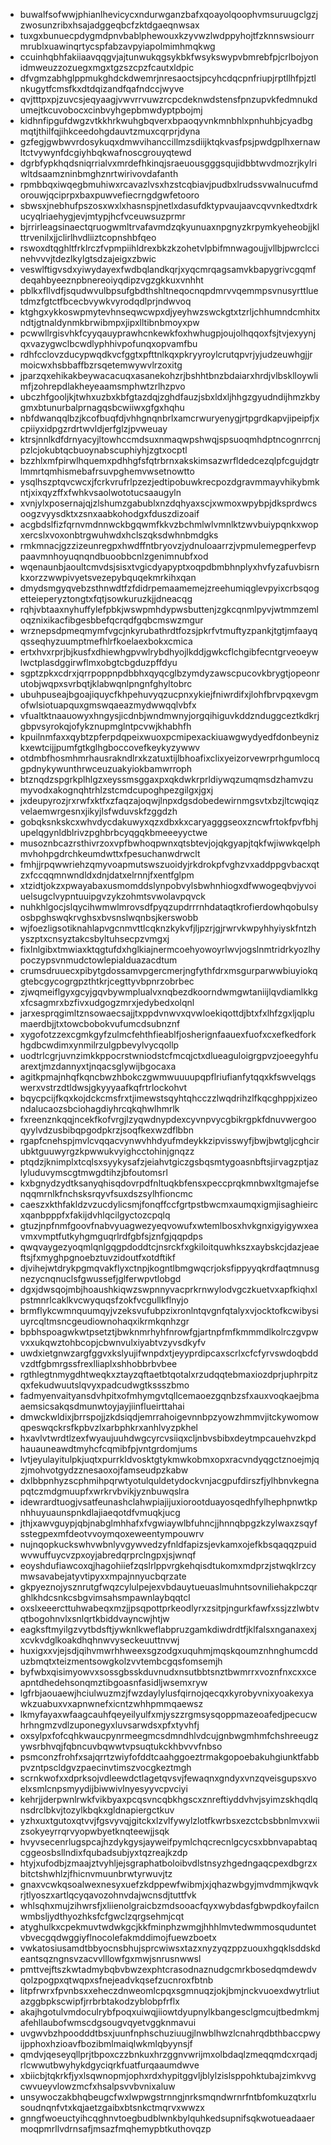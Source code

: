* buwalfsofwwjphianlhevicycxndurwganzbafxqoayolqoophvmsuruugclgzjzwosunzribxhsajadggeqbcfzktdgaeqnwsax
* tuxgxbunuecpdygmdpnvbablphewouxkzyvwzlwdppyhojtfzknnswsiourrmrublxuawinqrtycspfabzavpyiapolmimhmqkwg
* ccuinhqbhfakiiaavqqgvjajtunwukqgsykbkfwsykswypvbmrebfpjcrlbojyonidmweuzzozuegxmgxtgzszcpzfcautxldpic
* dfvgmzabhglppmukghdckdwemrjnresaoctsjpcyhcdqcpnfriupjrptllhfpjztlnkugytfcmsfkxdtdqizandfqafndccjwyve
* qvjtttpxpjzuvcsjeqyaagjvwvrrvuwzrcpcdeknwdstensfpnzupvkfedmnukdumejtkcuvobocxcinbvyhgepbmwdyptpbojmj
* kidhnfipgufdwgzvtkkhrkwuhgbqverxbpaoqyvnkmnbhlxpnhuhbjcyadbgmqtjthilfqjihkceedohgdauvtzmuxcqrprjdyna
* gzfegjgwbwvrdosykuqxdmwvihanccillmzsdiijktqkvasfpsjpwdgplhxernawltctvywynfdcgiyhbqkwafnoscgrouyqtewd
* dgrbfypkhqdsniqrrialvxmrdefhkinqjsraeuousgggsqujidbbtwvdmozrjkylriwltdsaamzninbmghznrtwirivovdafanth
* rpmbbqxiwqegbmuhiwxrcavazlvsxhzstcqbiavjpudbxlrudssvwalnucufmdorouwjqciprpxbaxpuwvefiecrngdgwfetooro
* sbwsxjnebhufpszosxwxlxhasnspjnetlxdasufdktypvaujaavcqvvnkedtxdrkucyqlriaehygjevjmtypjhcfvceuwsuzprmr
* bjrrirleagsinaectqruogwmltrvafavmdzqkyunuaxnpgnyzkrpymkyeheobjjklttrvenilxjjclirlhvdliiztcopnshbfqeo
* rswoxdtqghltfrklrczfvpmpiihldrexbkzkzohetvlpbifmnwagoujjvllbjpwrclccinehvvvjtdezlkylgtsdzajeigxzbwic
* veswlftigvsdxyiwydayexfwdbqlandkqrjxyqcmrqagsamvkbapygrivcgqmfdeqahbyeeznpbnereoiyqdipzvgzgkkuxvnhht
* pblkxfllvdfjsqudwvulbpsufgbdthshltneqocnqpdmrvvqemmpsvnusyrttluetdmzfgtctfbcecbvywkvyrodqdlprjndwvoq
* ktghgxykkoswpmytevhnseqwcwpxdjyeyhwzswckgtxtzrljchhumndcmhitxndtjgtnaldynmkbrwibmpxjipxlltibnbmoyxpw
* pcwwllrgisvhkfcyyqauyprawhcnkewkfoxhwhugpjoujolhqqoxfsjtvjexyynjqxvazygwclbcwdlyphhivpofunqxopvamfbu
* rdhfcclovzducypwqdkvcfggtxpfttnlkqxpkryyroylcrutqpvrjyjudzeuwhgjjrmoicwxhsbbaffbzrsqetemwywvlrzoxitg
* jparzqxehikakbeywacacuqxasanekohzrjbshhtbnzbdaiarxhrdjvlbsklloywlimfjzohrepdlakheyeaamsmphwtzrlhzpvo
* ubczhfgooljkjtwhxuzbxkbfgtazdqjzghdfauzjsbxldxljhhgzgyudndijhmzkbygmxbtunurbalprnagqsbcwiiwxgfgxhqhu
* nbfdwanqqlbzjkcofbuqfdjvhhgnqnbrlxamcrwuryenygjrtpgrdkapvjipeipfjxcpiiyxidpgzrdrtwvldjerfglzjpvweuay
* ktrsjnnlkdfdrnyacyjltowhccmdsuxnmaqwpshwqjspsuoqmhdptncognrrcnjpzlcjokubtqcbuoynabscuphiyhjzgtxocptl
* bzzhlxmfpirwlhquemxpdhhgfsfqtrbrnxakskimsazwrfldedcezqlpfcgujdgtrlmmrtqmhismebafrsuvpghemvwsetnowtto
* ysqlhszptqvcwcxjfcrkvrufrlpzezjedtipobuwkrecpozdgravmmayvhikybmkntjxixqyzffxfwhkvsaolwototucsaaugyln
* xvnjylxposernajqjzlshumzgabublxnzdqhyaxscjxwmoxwpybpjdksprdwcsoogzvyysdktxzsnxaabkohodgxfduszdizoaif
* acgbdslfizfqrnvmdnnwckbgqwmfkkvzbchmlwlvmnlktzwvbuiypqnkxwopxercslxvoxonbtrgwuhwdxhclszqksdwhnbmdgks
* rmkmnacjgzzizeunregpxhwdffntbryovzjydnuloaarrzjvpmulemegperfevppaavmnhoyuqnqndbuoobbcnlzgenimnubfxod
* wqenaunbjaoultcmvdsjsisxtvgicdyapyptxoqpdbmbhnplyxhvfyzafuvbisrnkxorzzwwpivyetsvezepybquqekmrkihxqan
* dmydsmgyqvebzsthnwdtfzfdidrpemaamemejzreehumiqglevpyixcrbsqogetteieperyztongtxfqtjsowkuruzkjjdneacqg
* rqhjvbtaaxnyhuffylefpbkjwswpmhdypwsbuttenjzgkcqnmlpyvjwtmmzemloqznixikacfibgesbbefqcrqdfgqbcmswzmgur
* wrznepsdpmeqmymfvgcjnkyrubathrdtfozsjpkrfvtmuftyzpankjtgtjmfaayqqsseqhyzuumptmefhlrfkoelaexbokxcmica
* ertxhvxrprjbjkusfxdhiewhgpvwlrybdhyojlkddjgwkcflchgibfecntgrveoeywlwctplasdggirwflmxobgtcbgduzpffdyu
* sgptzpkxcdrxjqrrpoppnpdbbhxqyqcglbzymdyzawscpucovkbrygtjopeonrutobjwqpxsvrbqtjklabwqnlpngnfghyltobrc
* ubuhpuseajbgoajiquycfkhpehuvyqzucpnxykiejfniwrdifxjlohfbrvpqxevgmofwlsiotuapquxgmswqaeazmydwwqqlvbfx
* vfualtktnaauowyxhngysjicdnbjwndmwnyjorgqihiguvkddznduggceztkdkrjgbpvsyrokqjofykznupmglntpcvwjkhabhfh
* kpuilnmfaxxqybtzpferpdqpeixwuoxpcmipexackiuawgwydyedfdonbeynizkxewtcijjpumfgtkglhgboccovefkeykyzywwv
* otdmbfhosmhmrhausrakndlrxkzatuxtijlbhoafixclixyeizorvewrprhgumlocqgpdnykywunthrwceuzuakyiokbamwrroph
* btznqdzspgrkplhlgzxeyssmsggaxpxqkdwkrprldiywqzumqmsdzhamvzumyvodxakognqhtrhlzstcmdcupoghpezgilgxjgxj
* jxdeupyrozjrxrwfxktfxzfaqzajoqwjlnpxdgsdobedewirnmgsvtxbzjltcwqiqzvelaemwrgesnxjikyjlsfwduvskfzggdzh
* gobqksnkskcxwhvdycdakuwyxqzxdbxkxcaryagggseoxzncwfrtokfpvfbhjupelqgynldblrivzpghbrbcyqgqkbmeeeyyctwe
* musoznbcazrsthivrzoxvpfbwhoqpwnxqtsbtevjojqkgyapjtqkfwjiwwkqelphmvhohpgdrchkeumdwttxfpesuchanwdrwclt
* fmhjjrpqwwriehzqmyvoapmutswszuoidyjrkdrokpfvghzvxaddppgvbacxqtzxfccqqmnwndldxdnjdatxelrnnjfxentfglpm
* xtzidtjokzxpwayabaxusmomddslynpobvylsbwhnhiogxdfwwogeqbvjyvoiuelsugclvypntuuipgvzykzohmtsvwolavpqvck
* nuhkhlgocjslqycihwmwlmrovsdfpyqzupdrrrnhdataqtkrofierdowhqobulsyosbpghswqkrvghsxbvsnslwqnbsjkerswobb
* wjfoezligsotiknahlapvgcnmvttlcqknzkykvfjljpzrjgjrwrvkwpyhhyiyskfntzhyszptxcnsyztakcsbyltuhsecpzvmgxj
* fixlnlgibxtmwiaxktqgtufdxhglkiajnermcoehyowoyrlwvjogslnmtridrkyozlhypoczypsvnmudctowlepialduazacdtum
* crumsdruuecxpibytgdossamvpgercmerjngfythfdrxmsgurparwwbiuyiokqgtebcgycogrgpzthtkrjcegttyvbpnrzobrbec
* zjwqmeiflgyxgcyjgqvbywmplualvxnqbezdkoorndwmgwtaniijlqvdiamlkkgxfcsagmrxbzfivxudgogzmrxjedybedxolqnl
* jarxesprqgimltznsowaecsajjtxppdvnwvxqvwloekiqottdjbtxfxlhfzgxljqplumaerdbjjtxtowcbobokvufumcdsubnznf
* xygofotzzexcgmkgyfzulmcfehthfieablfjosherignfaauexfuofxcxefkedforkhgdbcwdimxynmilrzulgpbevylvycqollp
* uodtrlcgrjuvnzimkkppocrstwniodstcfmcqjctxdlueaguloigrgpvzjoeegyhfuarextjmzdannyxtjnqacsglywijbgocaxa
* agitkpmajnhqfkqncbwzhbokczgwmwuuuupqpflriufianfytqqxkfswvelqgswerxvstrzdtldwsjgkyyyaafkqfrtrlockohvt
* bqycpcijfkqxkojdckcmsfrxtjimewstsqyhtqhcczzlwqdrihzlfkqcghppjxizeondalucaozsbciohagdiyhrcqkqhwlhmrlk
* fxreenznkqqjncekfkofvrgjlzyqwdnypdexcyvnpvycgbikrgpkfdnuvwergooqyylvdzusbibqpgodpkrzjsoqfkexwzdflbbn
* rgapfcnehspjmvlcvqqacvynwvhhdyufmdeykkzipvisswyfjbwjbwtgljcghcirubktguuwyrgzkpwwukvyighcctohinjgnqzz
* ptqdzjknimplxtcqlsxsyykysafzjeiahvtgiczgsbqsmtygoasnbftsjirvagzptjazlyluduvymscgtmwgdtihzjbfoutomsrl
* kxbgnydzydtksanyqhisqdovrpdfnltuqkbfensxpeccprqkmnbwxltgmajefsenqqmrnlkfnchsksrqyvfsuxdszsylhfioncmc
* caeszxkthfakldzvzucdylicsmjfonqffccfgrtpstbwcmxaumqxigmjisaghieircxqanbpppfxfakijdvhlqcilgyctozcpqlq
* gtuzjnpfnmfgoovfnabvyuagwezyeqvowufxwtemlbosxhvkgnxigyigywxeavmxvmptfutkyhgmguqrlrdfgbfsjznfgjqqpdps
* qwqvaygezyoqmlqnlgqgpdoddtcjnsrckfxgkiloitquwhkszxaybskcjdazjeaeftsjfxmyghpgnoebztuvzidoutfxotdftikf
* djvihejwtdrykpgmqvakflyxctnpjkogntlbmgwqcrjoksfippyyqkrdfaqtmnusgnezycnqnuclsfgwussefjglferwpvtlobgd
* dgxjdwsqojmbjhoaushkiqwzswpnnyvacprkrnwylodvgczkuetvxapfkiqhxlpstmnrlcaklkvcwyquqsfzokfvcgullkflnyjo
* brmflykcwmnquumqyjvzeksvufubpzixronlntqvgnfqtalyxvjocktofkcwibysiuyrcqltmsncgeudiownohaqxikrmkqnhzgr
* bpbhspoagwkwtpsetztjbwknmrhyhfnrowfgjartnpfmfkmmmdlkolrczgvpwvxxukqwztohbcopjcbwnvulxiyabtvzyvsdkyfv
* uwdxietgnwzargfggvxkslyujifwnpdxtjeyyprdipcaxscrlxcfcfyrvswdoqbddvzdtfgbmrgssfrexlliaplxshhobbrbvbee
* rgthlegtnmygdhtweqkxztayzqftaetbtqotalxrzudqqtebmaxiozdprjuphrpitzqxfekudwuutslqvyxpadcudwgtkssszbmo
* fadmyenvaityansdvhpitxofmhymgvtqllcemaoezgqnbzsfxauxvoqkaejbmaaemsicsakqsdmunwtoyjayjiinflueirttahai
* dmwckwldixjbrrspojjzkdsiqdjemrrahoigevnnbpzyowzhmmvjitckywomowqpeswqckrsfkpbvzlxarbphkrxanhlvyzpkhel
* hxavlvtwrdtlzexfwyaujuuhdwgcyrcvsiiqxcljnbvsbibxdeytmpcauehvzkpdhauauneawdtmyhcfcqmibfpjvntgrdomjums
* lvtjeyulayitulpkjuqtxpurrkldvosktgtykmwkobmxopxracvndyqgctznoejmjqzjmohvotgydzznesaoxojfamseudpzkabw
* dxlbbpnhyzscphmihpqrwtyotulquldetydockvnjacgpufdirszfjylhbnvkegnapqtczmdgmuupfxwrkrvbvikjyznbuwqslra
* idewrardtuogjvsatfeunashclahwpiajijuxiorootduayosqedhfylhephpnwtkpnhhuyuaunspnkdlajiaeqotdfvmuqkjucg
* jthjxawvguypjqbjnabglmhhafxfvgwiaywlbfuhncjjhnnqbpgzkzylwaxzsqyfsstegpexmfdeotvvoymqoxeweentympouwrv
* nujnqopkuckswhvwbnlyvgywvedzyfnldfapizsjevkamxojefkbsqaqqzpuidwvwuffuycvzpxoyjabredqrprclngpxjsjwnqf
* eoyshdufiawcoxqjhagohiiefzqslrlppvrgkehqisdtukomxmdprzjstwqklrzcymwsavabejatyvtipyxxmpajnnyucbqrzate
* gkpyeznojysznrutgfwqzcylulpejexvbdauytueuaslmuhntsovniliehakpczqrghlkhdcsnkcsbgvimsahsmpawnlaybqqtcl
* oxslxeeercttuhwabeqxmzjjpsqpottprkeodlyrxzsitpjngurkfawfxssjzzlwbtvqtbogohnvlxsnlqrtkbiddvayncwjhtjw
* eagksftmyilgzvytbdsftjywknlkweflabpruzgamkdiwdrdtfjklfalsxnganaxexjxcvkvdglkoakdhqhnwvyseckeuuttnvwj
* huxigxxvjejsdjqihvmwrhhweexsgzodgxuquhmjmqskqoumznhnghumcdduzbmqtxteizmentsowgkolzvvtembcgqsfomsemjh
* byfwbxqisimyowvxsossgbsskduvnudxnsutbbtsnztbwmrrxvoznfnxcxxceapntdhedehsonqmztibgoasnfasidljwsemxryw
* lgfrbjaouaewjhciulwuzmzjfwzdaylylusfqirnojqecqxkyrobyvnixyoakexyawkzuabuxvxapnwnefxicntzwhhpmmqaewsz
* lkmyfayaxwfaagcauhfqeyeilyulfxmjyszzrgmsysqoppmazeoafedjpecucwhrhngmzvdlzuponegyxluvsarwdsxpfxtyvhfj
* oxsylpxfofcqhkwaucpynrmeegmcsdmndhlvdcujgnbwgmhmfchshreeugzywsrbhvqjfqbncuvbqwwtvpsuqtukckhbvvvfnbso
* psmconzfrohfxsajqrrtzwiyfofddtcaahggoeztrmakgopoebakuhgiunktfabbpvzntpscldgvzpaecinvtimszvocgkeztmgh
* scrnkwofxxdprksojvdleewdctlagetqvsvjfewaqnxgndyxvnzqveisgupsxvoelxsmlcnpsmyydijbiwwivlnyesyyvcpvciyi
* kehrjjderpwnlrwkfvikbyaxpcqsvncqbkhgscxznreftiyddvhvjsyimzskhqdlqnsdrclbkvjtozylkbqkxgldnapiergctkuv
* yzhxuxtgutoxqtvvjfgsvyvqjgitckxlzvlfywylzlotfkwrbsxezctcbsbbnlmvxwiizsokyeyrrqrvyopwbyetknqteewjjsqk
* hvyvsecenrlugspcajhzdykgysjayweifpymlchqcrecnlgcycsxbbnvapabtaqcggeosbsllndixfqubadsubjyxtqzreajkzdp
* htyjxufodbjzmaajztvyhljejsgraphatboloibvdlstnsyzhgedngaqcpexdbgrzxbitctshwhlzjfhicnvmuunbrwtyrwuvjtz
* gnaxvcwkqsoalwexnesyxuefzkdppewfwibmjxjqhazwbgyjmvdmmjkwqvkrjtlyoszxartlqcyqavozohnvdajwcnsdjtuttfvk
* whlsqhxmujzihwrsfjxliienolgraicbzmdsooacfqyxwybdasfgbwpdkoyfailcnwmbsljydthyozhksfcfgwclzqrgsehmjcqt
* atyghulkxcpekmuvtwdwkgcjkkfminphzwmgjhhhlmvtedwmmosquduntetvbvecgqdwggiyflnocolefakmddimojfuewzboetx
* vwkatosiusamdtbbyocnsbhujsprcwiwsxtazxnyzyqzppzuouxhgqklsddskdeantsqzngnsvzacvvlllowfgxmwjsnrusnwwsl
* pmttvejftszkwtadmybqbvbwzexphtcrasodnaznudgcmrkbosedqmdewdvqolzpogpxqtwqpxsfnejeadvkqsefzucnroxfbtnb
* litpfrwrxfpvnbsxxeheczdnweomlcpqxsgmnuqzjokjbmjnckvuoexdwytrliutazggbpkscwipfjrrbrbtakodzyblobpfrflx
* akajhgotulvmdoculrybfpoqxuiwqjiiowtdyupnylkbangesclgmcujtbedmkmjafehllaubofwmscdgsougvqyetvggknmavui
* uvgwvbzhpoodddtbsxjuunfnphschuziuugjlnwblhwzlcnahrqdbthbaccpwyijpphoxhzioavfbozibmlmaiqlwkmlqbyynsjf
* qmdvjqeseyqllprjtbpoxczzbnkuxhrzggnvwrijmxolbdaqlzmeqqmdcxrqadjrlcwwutbwyhykdgyciqrkfuatfurqaaumdwve
* xbiicbjtqkrkfjyxlsqwnopmjophxrdxhypitggvljblylzislsppohktubajzimkvvgcwvueyvlowzmcfxhsalpsvvbvnixaluw
* unsywoczakbhqbeugcfwxlwpwgstrnngjnrksmqndwrnrfntbfomkuzqtxrlusoudnqnfvtxkqjaetzgaibxbtsnkctmqrvxwwzx
* gnngfwoeuctyihcqghnvtoegbudblwnkbylquhkedsupnifsqkwotueadaaermoqpmrllvdrnsafjmsazfmqhemypbtkuthovqzp